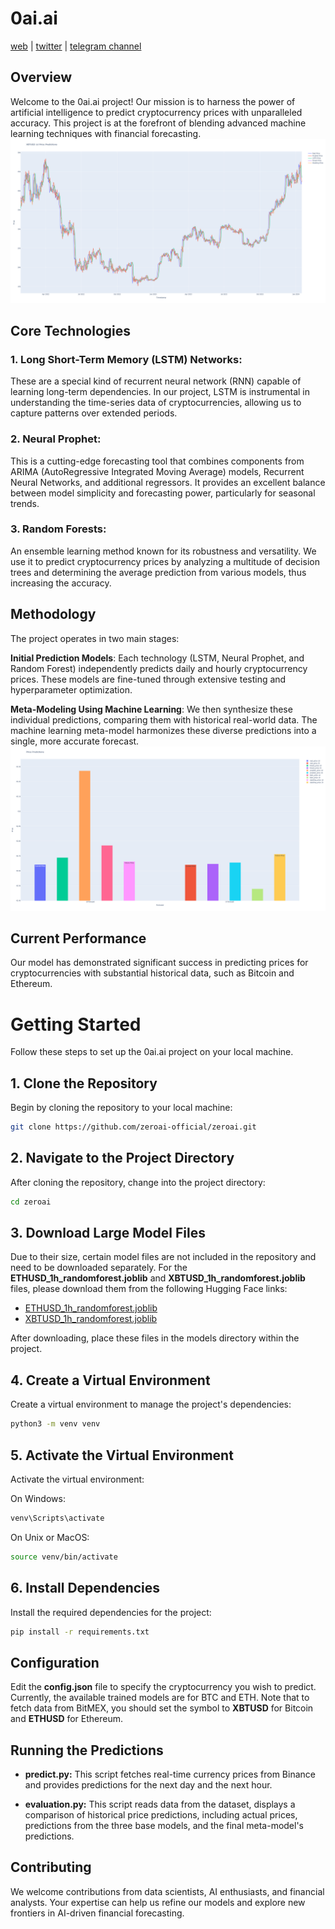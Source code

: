 # 0ai.ai
[web](https://0ai.ai) | [twitter](https://twitter.com/zeroai_official) | [telegram channel](https://t.me/ZEROAI_channel)

## Overview
Welcome to the 0ai.ai project! Our mission is to harness the power of artificial intelligence to predict cryptocurrency prices with unparalleled accuracy. This project is at the forefront of blending advanced machine learning techniques with financial forecasting.
![historical_results_comparison](example/historical_results_comparison.png)
## Core Technologies
### 1. Long Short-Term Memory (LSTM) Networks: 
These are a special kind of recurrent neural network (RNN) capable of learning long-term dependencies. In our project, LSTM is instrumental in understanding the time-series data of cryptocurrencies, allowing us to capture patterns over extended periods.

### 2. Neural Prophet:
This is a cutting-edge forecasting tool that combines components from ARIMA (AutoRegressive Integrated Moving Average) models, Recurrent Neural Networks, and additional regressors. It provides an excellent balance between model simplicity and forecasting power, particularly for seasonal trends.

### 3. Random Forests: 
An ensemble learning method known for its robustness and versatility. We use it to predict cryptocurrency prices by analyzing a multitude of decision trees and determining the average prediction from various models, thus increasing the accuracy.

## Methodology
The project operates in two main stages:

**Initial Prediction Models**: Each technology (LSTM, Neural Prophet, and Random Forest) independently predicts daily and hourly cryptocurrency prices. These models are fine-tuned through extensive testing and hyperparameter optimization.

**Meta-Modeling Using Machine Learning**: We then synthesize these individual predictions, comparing them with historical real-world data. The machine learning meta-model harmonizes these diverse predictions into a single, more accurate forecast.
![price_prediction](example/price_prediction.png)
## Current Performance
Our model has demonstrated significant success in predicting prices for cryptocurrencies with substantial historical data, such as Bitcoin and Ethereum.

# Getting Started
Follow these steps to set up the 0ai.ai project on your local machine.
## 1. Clone the Repository
Begin by cloning the repository to your local machine:
```bash
git clone https://github.com/zeroai-official/zeroai.git
```
## 2. Navigate to the Project Directory
After cloning the repository, change into the project directory:
```bash
cd zeroai
```
## 3. Download Large Model Files
Due to their size, certain model files are not included in the repository and need to be downloaded separately. For the **ETHUSD_1h_randomforest.joblib** and **XBTUSD_1h_randomforest.joblib** files, please download them from the following Hugging Face links:

* [ETHUSD_1h_randomforest.joblib](https://huggingface.co/yafetful/zeroai/blob/main/ETHUSD_1h_randomforest.joblib)
* [XBTUSD_1h_randomforest.joblib](https://huggingface.co/yafetful/zeroai/blob/main/XBTUSD_1h_randomforest.joblib)
  
After downloading, place these files in the models directory within the project.
## 4. Create a Virtual Environment
Create a virtual environment to manage the project's dependencies:
```bash
python3 -m venv venv
```
## 5. Activate the Virtual Environment
Activate the virtual environment:

On Windows:
```bash
venv\Scripts\activate
```
On Unix or MacOS:
```bash
source venv/bin/activate
```
## 6. Install Dependencies
Install the required dependencies for the project:
```bash
pip install -r requirements.txt
```
## Configuration
Edit the **config.json** file to specify the cryptocurrency you wish to predict. Currently, the available trained models are for BTC and ETH. Note that to fetch data from BitMEX, you should set the symbol to **XBTUSD** for Bitcoin and **ETHUSD** for Ethereum.
## Running the Predictions
* **predict.py:** This script fetches real-time currency prices from Binance and provides predictions for the next day and the next hour.

* **evaluation.py:** This script reads data from the dataset, displays a comparison of historical price predictions, including actual prices, predictions from the three base models, and the final meta-model's predictions.
## Contributing
We welcome contributions from data scientists, AI enthusiasts, and financial analysts. Your expertise can help us refine our models and explore new frontiers in AI-driven financial forecasting.
